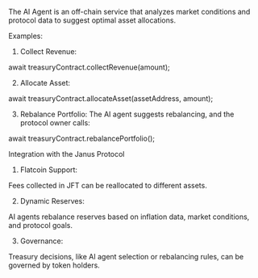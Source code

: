 The AI Agent is an off-chain service that analyzes market conditions and protocol data to suggest optimal asset allocations.

Examples:

1. Collect Revenue:

await treasuryContract.collectRevenue(amount);


2. Allocate Asset:

await treasuryContract.allocateAsset(assetAddress, amount);


3. Rebalance Portfolio: The AI agent suggests rebalancing, and the protocol owner calls:

await treasuryContract.rebalancePortfolio();



Integration with the Janus Protocol

1. Flatcoin Support:

Fees collected in JFT can be reallocated to different assets.



2. Dynamic Reserves:

AI agents rebalance reserves based on inflation data, market conditions, and protocol goals.



3. Governance:

Treasury decisions, like AI agent selection or rebalancing rules, can be governed by token holders.
